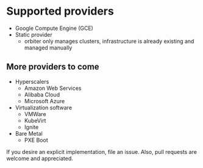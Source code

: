 # Supported providers

- Google Compute Engine (GCE)
- Static provider
  - orbiter only manages clusters, infrastructure is already existing and managed manually

## More providers to come

- Hyperscalers
  - Amazon Web Services
  - Alibaba Cloud
  - Microsoft Azure
- Virtualization software
  - VMWare
  - KubeVirt
  - Ignite
- Bare Metal
  - PXE Boot

If you desire an explicit implementation, file an issue. Also, pull requests are welcome and appreciated.